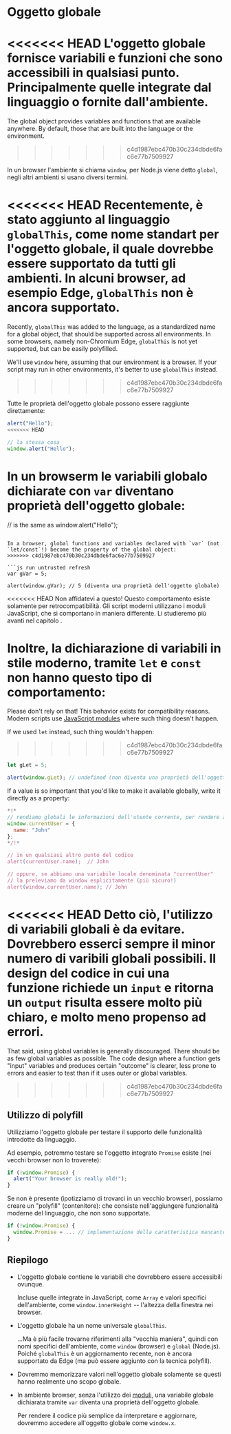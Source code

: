 
# Oggetto globale

<<<<<<< HEAD
L'oggetto globale fornisce variabili e funzioni che sono accessibili in qualsiasi punto. Principalmente quelle integrate dal linguaggio o fornite dall'ambiente.
=======
The global object provides variables and functions that are available anywhere. By default, those that are built into the language or the environment.
>>>>>>> c4d1987ebc470b30c234dbde6fac6e77b7509927

In un browser l'ambiente si chiama `window`, per Node.js viene detto `global`, negli altri ambienti si usano diversi termini.

<<<<<<< HEAD
Recentemente, è stato aggiunto al linguaggio `globalThis`, come nome standart per l'oggetto globale, il quale dovrebbe essere supportato da tutti gli ambienti. In alcuni browser, ad esempio Edge, `globalThis` non è ancora supportato.
=======
Recently, `globalThis` was added to the language, as a standardized name for a global object, that should be supported across all environments. In some browsers, namely non-Chromium Edge, `globalThis` is not yet supported, but can be easily polyfilled.

We'll use `window` here, assuming that our environment is a browser. If your script may run in other environments, it's better to use `globalThis` instead.
>>>>>>> c4d1987ebc470b30c234dbde6fac6e77b7509927

Tutte le proprietà dell'oggetto globale possono essere raggiunte direttamente:

```js run
alert("Hello");
<<<<<<< HEAD

// la stessa cosa
window.alert("Hello");
```

In un browserm le variabili globalo dichiarate con `var` diventano proprietà dell'oggetto globale:
=======
// is the same as
window.alert("Hello");
```

In a browser, global functions and variables declared with `var` (not `let/const`!) become the property of the global object:
>>>>>>> c4d1987ebc470b30c234dbde6fac6e77b7509927

```js run untrusted refresh
var gVar = 5;

alert(window.gVar); // 5 (diventa una proprietà dell'oggetto globale)
```

<<<<<<< HEAD
Non affidatevi a questo! Questo comportamento esiste solamente per retrocompatibilità. Gli script moderni utilizzano i moduli JavaScript, che si comportano in maniera differente. Li studieremo più avanti nel capitolo [](info:modules).

Inoltre, la dichiarazione di variabili in stile moderno, tramite `let` e `const` non hanno questo tipo di comportamento:
=======
Please don't rely on that! This behavior exists for compatibility reasons. Modern scripts use [JavaScript modules](info:modules) where such thing doesn't happen.

If we used `let` instead, such thing wouldn't happen:
>>>>>>> c4d1987ebc470b30c234dbde6fac6e77b7509927

```js run untrusted refresh
let gLet = 5;

alert(window.gLet); // undefined (non diventa una proprietà dell'oggetto globale)
```

If a value is so important that you'd like to make it available globally, write it directly as a property:

```js run
*!*
// rendiamo globali le informazioni dell'utente corrente, per rendere accessibili in qualsiasi punto dello script
window.currentUser = {
  name: "John"
};
*/!*

// in un qualsiasi altro punto del codice
alert(currentUser.name);  // John

// oppure, se abbiamo una variabile locale denominata "currentUser"
// la preleviamo da window esplicitamente (più sicuro!)
alert(window.currentUser.name); // John
```

<<<<<<< HEAD
Detto ciò, l'utilizzo di variabili globali è da evitare. Dovrebbero esserci sempre il minor numero di varibili globali possibili. Il design del codice in cui una funzione richiede un `input` e ritorna un `output` risulta essere molto più chiaro, e molto meno propenso ad errori.
=======
That said, using global variables is generally discouraged. There should be as few global variables as possible. The code design where a function gets "input" variables and produces certain "outcome" is clearer, less prone to errors and easier to test than if it uses outer or global variables.
>>>>>>> c4d1987ebc470b30c234dbde6fac6e77b7509927

## Utilizzo di polyfill

Utilizziamo l'oggetto globale per testare il supporto delle funzionalità introdotte da linguaggio.

Ad esempio, potremmo testare se l'oggetto integrato `Promise` esiste (nei vecchi browser non lo troverete):
```js run
if (!window.Promise) {
  alert("Your browser is really old!");
}
```

Se non è presente (ipotizziamo di trovarci in un vecchio browser), possiamo creare un "polyfill" (contenitore): che consiste nell'aggiungere funzionalità moderne del linguaggio, che non sono supportate.

```js run
if (!window.Promise) {
  window.Promise = ... // implementazione della caratteristica mancante
}
```

## Riepilogo

- L'oggetto globale contiene le variabili che dovrebbero essere accessibili ovunque.

    Incluse quelle integrate in JavaScript, come `Array` e valori specifici dell'ambiente, come `window.innerHeight` -- l'altezza della finestra nei browser.
- L'oggetto globale ha un nome universale `globalThis`.

    ...Ma è più facile trovarne riferimenti alla "vecchia maniera", quindi con nomi specifici dell'ambiente, come `window` (browser) e `global` (Node.js). Poiché `globalThis` è un aggiornamento recente, non è ancora supportato da Edge (ma può essere aggiunto con la tecnica polyfill).
- Dovremmo memorizzare valori nell'oggetto globale solamente se questi hanno realmente uno scopo globale.
- In ambiente browser, senza l'utilizzo dei [moduli](info:modules), una variabile globale dichiarata tramite `var` diventa una proprietà dell'oggetto globale.

    Per rendere il codice più semplice da interpretare e aggiornare, dovremmo accedere all'oggetto globale come `window.x`.
